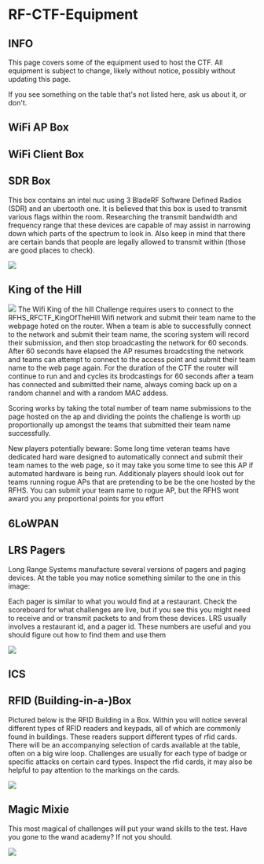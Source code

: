 # RF-CTF-Equipment

## INFO

This page covers some of the equipment used to host the CTF.  All equipment is subject to change, likely without notice, possibly without updating this page.

If you see something on the table that's not listed here, ask us about it, or don't.

## WiFi AP Box

## WiFi Client Box

## SDR Box
This box contains an intel nuc using 3 BladeRF Software Defined Radios (SDR) and an ubertooth one. It is believed that this box is used to transmit various flags within the room. Researching the transmit bandwidth and frequency range that these devices are capable of may assist in narrowing down which parts of the spectrum to look in. Also keep in mind that there are certain bands that people are legally allowed to transmit within (those are good places to check). 

![](https://raw.githubusercontent.com/rfhs/rfhs-wiki/master/files/images/rfctfequipment/sdrbox.JPG)

## King of the Hill
![](https://github.com/rfhs/rfhs-wiki/blob/master/files/images/PXL_20230430_173702141.jpg)
The Wifi King of the hill Challenge requires users to connect to the RFHS_RFCTF_KingOfTheHill Wifi network and submit their team name to the webpage hoted on the router. 
When a team is able to successfully connect to the network and submit their team name, the scoring system will record their submission, and then stop broadcasting the network for 60 seconds.
After 60 seconds have elapsed the AP resumes broadcsting the network and teams can attempt to connect to the access point and submit their team name to the web page again.
For the duration of the CTF the router will continue to run and and cycles its brodcastings for 60 seconds after a team has connected and submitted their name, always coming back up on a random channel and with a random MAC addess.

Scoring works by taking the total number of team name submissions to the page hosted on the ap and dividing the points the challenge is worth up proportionally up amongst the teams that submitted their team name successfully.


New players potentially beware: Some long time veteran teams have dedicated hard ware designed to automatically connect and submit their team names to the web page, so it may take you some time to see this AP if automated hardware is being run. Additionaly players should look out for teams running rogue APs that are pretending to be be the one hosted by the RFHS. You can submit your team name to rogue AP, but the RFHS wont award you any proportional points for you effort 



## 6LoWPAN

## LRS Pagers
Long Range Systems manufacture several versions of pagers and paging devices. At the table you may notice something similar to the one in this image:

Each pager is similar to what you would find at a restaurant. Check the scoreboard for what challenges are live, but if you see this you might need to receive and or transmit packets to and from these devices. LRS usually involves a restaurant id, and a pager id. These numbers are useful and you should figure out how to find them and use them

![](https://raw.githubusercontent.com/rfhs/rfhs-wiki/master/files/images/rfctfequipment/lrspager.JPG)


## ICS

## RFID (Building-in-a-)Box
Pictured below is the RFID Building in a Box. Within you will notice several different types of RFID readers and keypads, all of which are commonly found in buildings. These readers support different types of rfid cards. There will be an accompanying selection of cards available at the table, often on a big wire loop. Challenges are usually for each type of badge or specific attacks on certain card types. Inspect the rfid cards, it may also be helpful to pay attention to the markings on the cards. 

![](https://raw.githubusercontent.com/rfhs/rfhs-wiki/master/files/images/rfctfequipment/rfidbib.JPG)

## Magic Mixie
This most magical of challenges will put your wand skills to the test. Have you gone to the wand academy? If not you should.

![](https://raw.githubusercontent.com/rfhs/rfhs-wiki/master/files/images/rfctfequipment/rfidbib.JPG)
